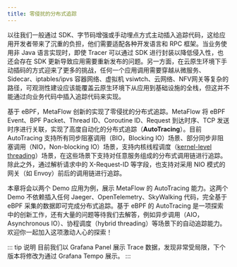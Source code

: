 ```yaml
---
title: 零侵扰的分布式追踪
---
```


以往我们一般通过 SDK、字节码增强或手动埋点方式主动插入追踪代码，这给应用开发者带来了沉重的负担，他们需要适配各种开发语言和 RPC 框架。当业务使用非 Java 语言实现时，即使 Tracer 可以通过 SDK 进行封装以降低侵入性，也还会存在 SDK 更新导致应用需要重新发布的问题。另一方面，在云原生环境下手动插码的方式迎来了更多的挑战，任何一个应用调用需要穿越从微服务、Sidecar、iptables/ipvs 容器网络、虚拟机 vsiwtch、云网络、NFV网关等复杂的路径，可观测性建设应该能覆盖云原生环境下从应用到基础设施的全栈，但这并不能通过向业务代码中插入追踪代码来实现。

基于 eBPF，MetaFlow 创新的实现了零侵扰的分布式追踪。MetaFlow 将 eBPF Event、BPF Packet、Thread ID、Coroutine ID、Request 到达时序、TCP 发送时序进行关联，实现了高度自动化的分布式追踪（**AutoTracing**）。目前 AutoTracing 支持所有同步阻塞调用（BIO，Blocking IO）场景、部分同步非阻塞调用（NIO，Non-blocking IO）场景，支持内核线程调度（[kernel-level threading](https://en.wikipedia.org/wiki/Thread_(computing))）场景，在这些场景下支持对任意服务组成的分布式调用链进行追踪。除此之外，通过解析请求中的 X-Request-ID 等字段，也支持对采用 NIO 模式的网关（如 Envoy）前后的调用链进行追踪。

本章将会以两个 Demo 应用为例，展示 MetaFlow 的 AutoTracing 能力。这两个 Demo 不依赖插入任何 Jaeger、OpenTelemetry、SkyWalking 代码，完全基于 eBPF 采集的数据即可完成分布式追踪。基于 eBPF 的 AutoTracing 是一项探索中的创新工作，还有大量的问题等待我们去解答，例如异步调用（AIO，Asynchronous IO）、协程调度（hybrid threading）等场景下的自动追踪能力。欢迎你一起加入这项激动人心的探索！

::: tip 说明
目前我们以 Grafana Panel 展示 Trace 数据，发现非常受局限，下个版本将修改为通过 Grafana Tempo 展示。
:::
